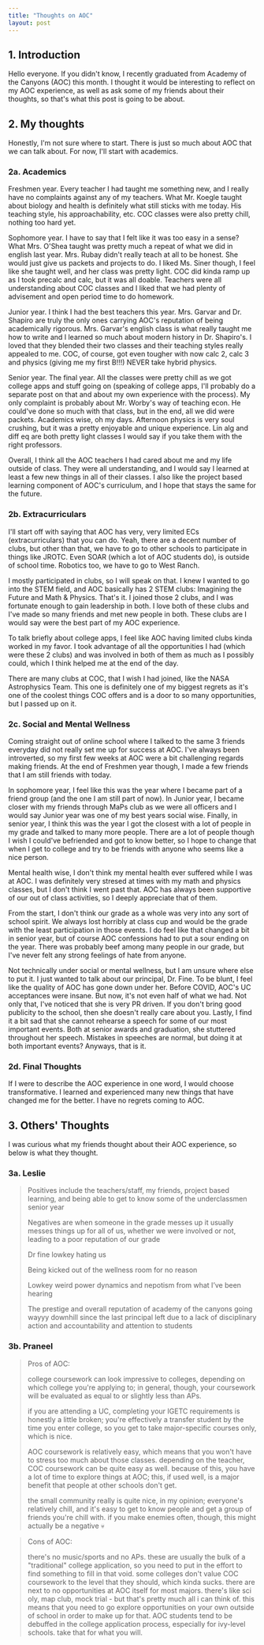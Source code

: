 ```yaml
---
title: "Thoughts on AOC"
layout: post
---
```


## 1. Introduction
Hello everyone. If you didn't know, I recently graduated from Academy of the Canyons (AOC) this month. I thought it would be interesting to reflect on my AOC experience, as well as ask some of my friends about their thoughts, so that's what this post is going to be about.

## 2. My thoughts

Honestly, I'm not sure where to start. There is just so much about AOC that we can talk about. For now, I'll start with academics.

### 2a. Academics

Freshmen year. Every teacher I had taught me something new, and I really have no complaints against any of my teachers. What Mr. Koegle taught about biology and health is definitely what still sticks with me today. His teaching style, his approachability, etc. COC classes were also pretty chill, nothing too hard yet.

Sophomore year. I have to say that I felt like it was too easy in a sense? What Mrs. O'Shea taught was pretty much a repeat of what we did in english last year. Mrs. Rubay didn't really teach at all to be honest. She would just give us packets and projects to do. I liked Ms. Siner though, I feel like she taught well, and her class was pretty light. COC did kinda ramp up as I took precalc and calc, but it was all doable. Teachers were all understanding about COC classes and I liked that we had plenty of advisement and open period time to do homework.

Junior year. I think I had the best teachers this year. Mrs. Garvar and Dr. Shapiro are truly the only ones carrying AOC's reputation of being academically rigorous. Mrs. Garvar's english class is what really taught me how to write and I learned so much about modern history in Dr. Shapiro's. I loved that they blended their two classes and their teaching styles really appealed to me. COC, of course, got even tougher with now calc 2, calc 3 and physics (giving me my first B!!!) NEVER take hybrid physics.

Senior year. The final year. All the classes were pretty chill as we got college apps and stuff going on (speaking of college apps, I'll probably do a separate post on that and about my own experience with the process). My only complaint is probably about Mr. Worby's way of teaching econ. He could've done so much with that class, but in the end, all we did were packets. Academics wise, oh my days. Afternoon physics is very soul crushing, but it was a pretty enjoyable and unique experience. Lin alg and diff eq are both pretty light classes I would say if you take them with the right professors.

Overall, I think all the AOC teachers I had cared about me and my life outside of class. They were all understanding, and I would say I learned at least a few new things in all of their classes. I also like the project based learning component of AOC's curriculum, and I hope that stays the same for the future. 

### 2b. Extracurriculars

I'll start off with saying that AOC has very, very limited ECs (extracurriculars) that you can do. Yeah, there are a decent number of clubs, but other than that, we have to go to other schools to participate in things like JROTC. Even SOAR (which a lot of AOC students do), is outside of school time. Robotics too, we have to go to West Ranch. 

I mostly participated in clubs, so I will speak on that. I knew I wanted to go into the STEM field, and AOC basically has 2 STEM clubs: Imagining the Future and Math & Physics. That's it. I joined those 2 clubs, and I was fortunate enough to gain leadership in both. I love both of these clubs and I've made so many friends and met new people in both. These clubs are I would say were the best part of my AOC experience. 

To talk briefly about college apps, I feel like AOC having limited clubs kinda worked in my favor. I took advantage of all the opportunities I had (which were these 2 clubs) and was involved in both of them as much as I possibly could, which I think helped me at the end of the day.

There are many clubs at COC, that I wish I had joined, like the NASA Astrophysics Team. This one is definitely one of my biggest regrets as it's one of the coolest things COC offers and is a door to so many opportunities, but I passed up on it. 

### 2c. Social and Mental Wellness

Coming straight out of online school where I talked to the same 3 friends everyday did not really set me up for success at AOC. I've always been introverted, so my first few weeks at AOC were a bit challenging regards making friends. At the end of Freshmen year though, I made a few friends that I am still friends with today.

In sophomore year, I feel like this was the year where I became part of a friend group (and the one I am still part of now). In Junior year, I became closer with my friends through MaPs club as we were all officers and I would say Junior year was one of my best years social wise. Finally, in senior year, I think this was the year I got the closest with a lot of people in my grade and talked to many more people. There are a lot of people though I wish I could've befriended and got to know better, so I hope to change that when I get to college and try to be friends with anyone who seems like a nice person.

Mental health wise, I don't think my mental health ever suffered while I was at AOC. I was definitely very stresed at times with my math and physics classes, but I don't think I went past that. AOC has always been supportive of our out of class activities, so I deeply appreciate that of them. 

From the start, I don't think our grade as a whole was very into any sort of school spirit. We always lost horribly at class cup and would be the grade with the least participation in those events. I do feel like that changed a bit in senior year, but of course AOC confessions had to put a sour ending on the year. There was probably beef among many people in our grade, but I've never felt any strong feelings of hate from anyone.

Not technically under social or mental wellness, but I am unsure where else to put it. I just wanted to talk about our principal, Dr. Fine. To be blunt, I feel like the quality of AOC has gone down under her. Before COVID, AOC's UC acceptances were insane. But now, it's not even half of what we had. Not only that, I've noticed that she is very PR driven. If you don't bring good publicity to the school, then she doesn't really care about you. Lastly, I find it a bit sad that she cannot rehearse a speech for some of our most important events. Both at senior awards and graduation, she stuttered throughout her speech. Mistakes in speeches are normal, but doing it at both important events? Anyways, that is it.

### 2d. Final Thoughts

If I were to describe the AOC experience in one word, I would choose transformative. I learned and experienced many new things that have changed me for the better. I have no regrets coming to AOC. 

## 3. Others' Thoughts

I was curious what my friends thought about their AOC experience, so below is what they thought.

### 3a. Leslie

> Positives include the teachers/staff, my friends, project based learning, and being able to get to know some of the underclassmen senior year
>
> Negatives are when someone in the grade messes up it usually messes things up for all of us, whether we were involved or not, leading to a poor reputation of our grade
>
> Dr fine lowkey hating us
>
> Being kicked out of the wellness room for no reason
>
> Lowkey weird power dynamics and nepotism from what I’ve been hearing
>
> The prestige and overall reputation of academy of the canyons going wayyy downhill since the last principal left due to a lack of disciplinary action and accountability and attention to students

### 3b. Praneel

> Pros of AOC:
>
>college coursework can look impressive to colleges, depending on which college you're applying to; in general, though, your coursework will be evaluated as equal to or slightly less than APs.
>
>if you are attending a UC, completing your IGETC requirements is honestly a little broken; you're effectively a transfer student by the time you enter college, so you get to take major-specific courses only, which is nice.
>
>AOC coursework is relatively easy, which means that you won't have to stress too much about those classes. depending on the teacher, COC coursework can be quite easy as well.
because of this, you have a lot of time to explore things at AOC; this, if used well, is a major benefit that people at other schools don't get.
>
>the small community really is quite nice, in my opinion; everyone's relatively chill, and it's easy to get to know people and get a group of friends you're chill with. if you make enemies often, though, this might actually be a negative 💀
>

>Cons of AOC:
>
>there's no music/sports and no APs. these are usually the bulk of a "traditional" college application, so you need to put in the effort to find something to fill in that void.
some colleges don't value COC coursework to the level that they should, which kinda sucks.
there are next to no opportunities at AOC itself for most majors. there's like sci oly, map club, mock trial - but that's pretty much all i can think of. this means that you need to go explore opportunities on your own outside of school in order to make up for that.
AOC students tend to be debuffed in the college application process, especially for ivy-level schools. take that for what you will.


